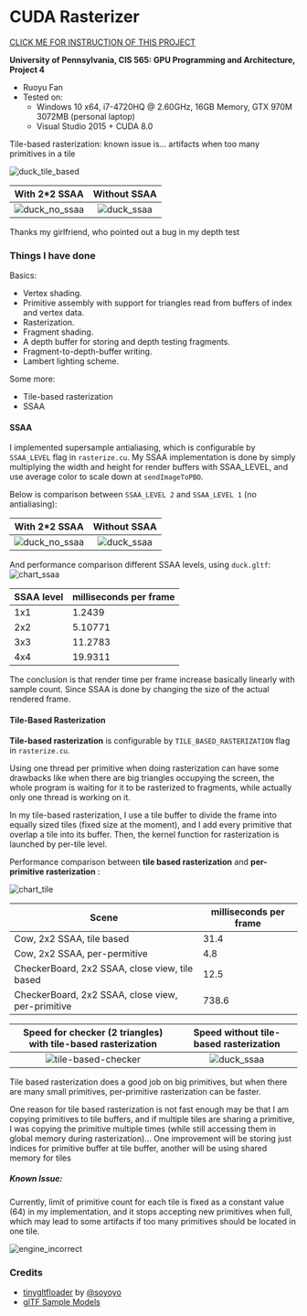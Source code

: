 CUDA Rasterizer
===============

[CLICK ME FOR INSTRUCTION OF THIS PROJECT](./INSTRUCTION.md)

**University of Pennsylvania, CIS 565: GPU Programming and Architecture, Project 4**

* Ruoyu Fan
* Tested on:
  * Windows 10 x64, i7-4720HQ @ 2.60GHz, 16GB Memory, GTX 970M 3072MB (personal laptop)
  * Visual Studio 2015 + CUDA 8.0

Tile-based rasterization: known issue is... artifacts when too many primitives in a tile

![duck_tile_based](/screenshots/duck_tile_based.gif)

With 2*2 SSAA | Without SSAA
:-------------------------:|:-------------------------:
![duck_no_ssaa](/screenshots/duck_ssaa.jpg)  |  ![duck_ssaa](/screenshots/duck_no_ssaa.jpg)

Thanks my girlfriend, who pointed out a bug in my depth test

### Things I have done

Basics:
* Vertex shading.
* Primitive assembly with support for triangles read from buffers of index and
  vertex data.
* Rasterization.
* Fragment shading.
* A depth buffer for storing and depth testing fragments.
* Fragment-to-depth-buffer writing.
* Lambert lighting scheme.

Some more:
* Tile-based rasterization
* SSAA

#### SSAA

I implemented supersample antialiasing, which is configurable by `SSAA_LEVEL` flag in `rasterize.cu`. My SSAA implementation is done by simply multiplying the width and height for render buffers with SSAA_LEVEL, and use average color to scale down at `sendImageToPBO`.

Below is comparison between `SSAA_LEVEL 2` and `SSAA_LEVEL 1` (no antialiasing):

With 2*2 SSAA | Without SSAA
:-------------------------:|:-------------------------:
![duck_no_ssaa](/screenshots/duck_ssaa.jpg)  |  ![duck_ssaa](/screenshots/duck_no_ssaa.jpg)

And performance comparison different SSAA levels, using `duck.gltf`:
![chart_ssaa](/images/chart_ssaa.png)

| SSAA level | milliseconds per frame |
|------------|------------------------|
| 1x1        | 1.2439                 |
| 2x2        | 5.10771                |
| 3x3        | 11.2783                |
| 4x4        | 19.9311                |

The conclusion is that render time per frame increase basically linearly with sample count. Since SSAA is done by changing the size of the actual rendered frame.

#### Tile-Based Rasterization

__Tile-based rasterization__ is configurable by `TILE_BASED_RASTERIZATION` flag in `rasterize.cu`.

Using one thread per primitive when doing rasterization can have some drawbacks like when there are big triangles occupying the screen, the whole program is waiting for it to be rasterized to fragments, while actually only one thread is working on it.

In my tile-based rasterization, I use a tile buffer to divide the frame into equally sized tiles (fixed size at the moment), and I add every primitive that overlap a tile into its buffer. Then, the kernel function for rasterization is launched by per-tile level.

Performance comparison between __tile based rasterization__ and __per-primitive rasterization__ :

![chart_tile](/images/chart_tile.png)

| Scene                                             | milliseconds per frame |
|---------------------------------------------------|------------------------|
| Cow, 2x2 SSAA, tile based                         | 31.4                   |
| Cow, 2x2 SSAA, per-permitive                      | 4.8                    |
| CheckerBoard, 2x2 SSAA, close view, tile based    | 12.5                   |
| CheckerBoard, 2x2 SSAA, close view, per-primitive | 738.6                  |

Speed for checker (2 triangles) with tile-based rasterization | Speed without tile-based rasterization
:-------------------------:|:-------------------------:
![tile-based-checker](/screenshots/tile-based-checker.jpg)  |  ![duck_ssaa](/screenshots/per-primitive-checker.jpg)

Tile based rasterization does a good job on big primitives, but when there are many small primitives, per-primitive rasterization can be faster.

One reason for tile based rasterization is not fast enough may be that I am copying primitives to tile buffers, and if multiple tiles are sharing a primitive, I was copying the primitive multiple times (while still accessing them in global memory during rasterization)... One improvement will be storing just indices for primitive buffer at tile buffer, another will be using shared memory for tiles

##### Known Issue:
Currently, limit of primitive count for each tile is fixed as a constant value (64) in my implementation, and it stops accepting new primitives when full, which may lead to some artifacts if too many primitives should be located in one tile.  

![engine_incorrect](/screenshots/engine_incorrect.gif)

### Credits

* [tinygltfloader](https://github.com/syoyo/tinygltfloader) by [@soyoyo](https://github.com/syoyo)
* [glTF Sample Models](https://github.com/KhronosGroup/glTF/blob/master/sampleModels/README.md)
